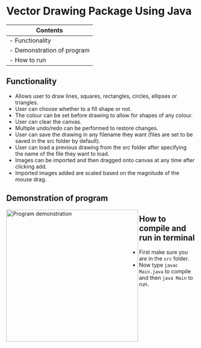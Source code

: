 # Vector Drawing Package Using Java 
| Contents                                   |
|--------------------------------------------|
| - Functionality               |
| - Demonstration of program                |
| - How to run            |

## Functionality
- Allows user to draw lines, squares, rectangles, circles, ellipses or triangles.
- User can choose whether to a fill shape or not.
- The colour can be set before drawing to allow for shapes of any colour.
- User can clear the canvas.
- Multiple undo/redo can be performed to restore changes.
- User can save the drawing in any filename they want (files are set to be saved in the src folder by default).
- User can load a previous drawing from the src folder after specifying the name of the file they want to load.
- Images can be imported and then dragged onto canvas at any time after clicking add.
- Imported images added are scaled based on the magnitude of the mouse drag.

## Demonstration of program  
<img align="left" alt = "Program demonstration" width="350px" src="https://i.imgflip.com/4nctab.gif" />

## How to  compile and run in terminal
- First make sure you are in the `src` folder.
- Now type `javac Main.java` to compile and then `java Main` to run.